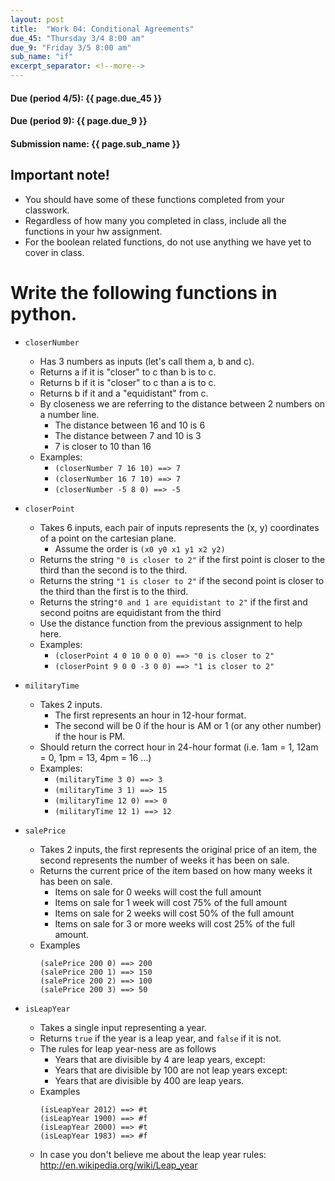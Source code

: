 ```yaml
---
layout: post
title:  "Work 04: Conditional Agreements"
due_45: "Thursday 3/4 8:00 am"
due_9: "Friday 3/5 8:00 am"
sub_name: "if"
excerpt_separator: <!--more-->
---
```


#### Due (period 4/5): {{ page.due_45 }}
#### Due (period 9): {{ page.due_9 }}

#### Submission name: {{ page.sub_name }}
<!--more-->

## Important note!
  * You should have some of these functions completed from your classwork.
  * Regardless of how many you completed in class, include all the functions in your hw assignment.
  * For the boolean related functions, do not use anything we have yet to cover in class.

 # Write the following functions in python.
 * `closerNumber`
   - Has 3 numbers as inputs (let's call them a, b and c).
   - Returns a if it is "closer" to c than b is to c.
   - Returns b if it is "closer" to c than a is to c.
   - Returns b if it and a "equidistant" from c.
   - By closeness we are referring to the distance between 2 numbers on a number line.
     - The distance between 16 and 10 is 6
     - The distance between 7 and 10 is 3
     - 7 is closer to 10 than 16
   - Examples:
     - `(closerNumber 7 16 10) ==> 7`
     - `(closerNumber 16 7 10) ==> 7`
     - `(closerNumber -5 8 0) ==> -5`

 * `closerPoint`
   - Takes 6 inputs, each pair of inputs represents the (x, y) coordinates of a point on the cartesian plane.
     - Assume the order is `(x0 y0 x1 y1 x2 y2)`
   - Returns the string `"0 is closer to 2"` if the first point is closer to the third than the second is to the third.
   - Returns the string `"1 is closer to 2"` if the second point is closer to the third than the first is to the third.
   - Returns the string`"0 and 1 are equidistant to 2"` if the first and second poitns are equidistant from the third
   - Use the distance function from the previous assignment to help here.
   - Examples:
     - `(closerPoint 4 0 10 0 0 0) ==> "0 is closer to 2"`
     - `(closerPoint 9 0 0 -3 0 0) ==> "1 is closer to 2"`

 * `militaryTime`
   - Takes 2 inputs.
     - The first represents an hour in 12-hour format.
     - The second will be 0 if the hour is AM or 1 (or any other number) if the hour is PM.
   - Should return the correct hour in 24-hour format (i.e. 1am = 1, 12am = 0, 1pm = 13, 4pm = 16 ...)
   - Examples:
     - `(militaryTime 3 0) ==> 3`
     - `(militaryTime 3 1) ==> 15`
     - `(militaryTime 12 0) ==> 0`
     - `(militaryTime 12 1) ==> 12`

 * `salePrice`
    - Takes 2 inputs, the first represents the original price of an item, the second represents the number of weeks it has been on sale.
    - Returns the current price of the item based on how many weeks it has been on sale.
      - Items on sale for 0 weeks will cost the full amount
      - Items on sale for 1 week will cost 75% of the full amount
      - Items on sale for 2 weeks will cost 50% of the full amount
      - Items on sale for 3 or more weeks will cost 25% of the full amount.
    - Examples
         ```
        (salePrice 200 0) ==> 200
        (salePrice 200 1) ==> 150
        (salePrice 200 2) ==> 100
        (salePrice 200 3) ==> 50
        ```
 * `isLeapYear`
    * Takes a single input representing a year.
    * Returns `true` if the year is a leap year, and `false` if it is not.
    * The rules for leap year-ness are as follows
      - Years that are divisible by 4 are leap years, except:
      - Years that are divisible by 100 are not leap years except:
      - Years that are divisible by 400 are leap years.
    * Examples
        ```
        (isLeapYear 2012) ==> #t
        (isLeapYear 1900) ==> #f
        (isLeapYear 2000) ==> #t
        (isLeapYear 1983) ==> #f
        ```
    * In case you don't believe me about the leap year rules: http://en.wikipedia.org/wiki/Leap_year
